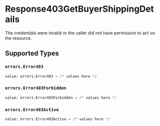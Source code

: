 # Response403GetBuyerShippingDetails

The credentials were invalid or the caller did not have permission to act on the resource.


## Supported Types

### `errors.Error403`

```python
value: errors.Error403 = /* values here */
```

### `errors.Error403Forbidden`

```python
value: errors.Error403Forbidden = /* values here */
```

### `errors.Error403Active`

```python
value: errors.Error403Active = /* values here */
```

